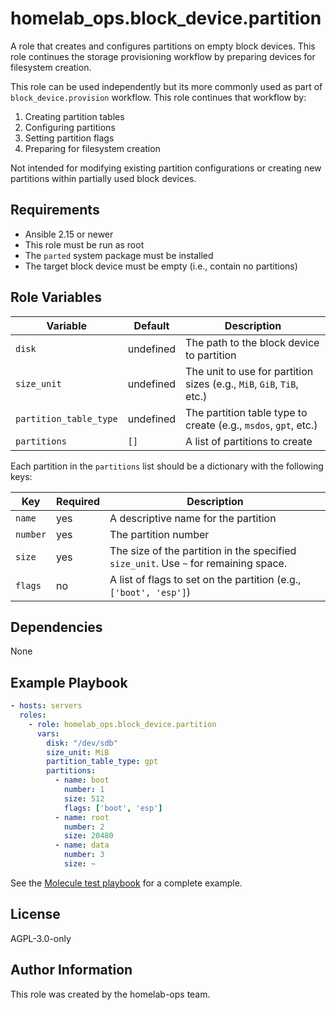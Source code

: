 # homelab_ops.block_device.partition

A role that creates and configures partitions on empty block devices. This role continues the storage provisioning workflow by preparing devices for filesystem creation.

This role can be used independently but its more commonly used as part of `block_device.provision` workflow. This role continues that workflow by:

1. Creating partition tables
2. Configuring partitions
3. Setting partition flags
4. Preparing for filesystem creation

Not intended for modifying existing partition configurations or creating new partitions within partially used block devices.

## Requirements

- Ansible 2.15 or newer
- This role must be run as root
- The `parted` system package must be installed
- The target block device must be empty (i.e., contain no partitions)

## Role Variables

| Variable | Default | Description |
| --- | --- | --- |
| `disk` | undefined | The path to the block device to partition |
| `size_unit` | undefined | The unit to use for partition sizes (e.g., `MiB`, `GiB`, `TiB`, etc.) |
| `partition_table_type` | undefined | The partition table type to create (e.g., `msdos`, `gpt`, etc.) |
| `partitions` | `[]` | A list of partitions to create |

Each partition in the `partitions` list should be a dictionary with the following keys:

| Key | Required | Description |
| --- | --- | --- |
| `name` | yes | A descriptive name for the partition |
| `number` | yes | The partition number |
| `size` | yes | The size of the partition in the specified `size_unit`. Use `~` for remaining space. |
| `flags` | no | A list of flags to set on the partition (e.g., `['boot', 'esp']`) |

## Dependencies

None

## Example Playbook

```yaml
- hosts: servers
  roles:
    - role: homelab_ops.block_device.partition
      vars:
        disk: "/dev/sdb"
        size_unit: MiB
        partition_table_type: gpt
        partitions:
          - name: boot
            number: 1
            size: 512
            flags: ['boot', 'esp']
          - name: root
            number: 2
            size: 20480
          - name: data
            number: 3
            size: ~
```

See the [Molecule test playbook](../../molecule/partition/converge.yml) for a complete example.

## License

AGPL-3.0-only

## Author Information

This role was created by the homelab-ops team.
